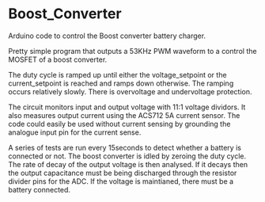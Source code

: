 # Boost_Converter
Arduino code to control the Boost converter battery charger.

Pretty simple program that outputs a 53KHz PWM waveform to a control the MOSFET of a boost converter.

The duty cycle is ramped up until either the voltage_setpoint or the current_setpoint is reached and ramps down otherwise. The ramping occurs relatively slowly. There is overvoltage and undervoltage protection.

The circuit monitors input and output voltage with 11:1 voltage dividors. It also measures output current using the ACS712 5A current sensor. The code could easily be used without current sensing by grounding the analogue input pin for the current sense.

A series of tests are run every 15seconds to detect whether a battery is connected or not. The boost converter is idled by zeroing the duty cycle. The rate of decay of the output voltage is then analysed. If it decays then the output capacitance must be being discharged through the resistor divider pins for the ADC. If the voltage is maintianed, there must be a battery connected.
